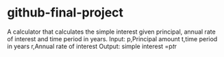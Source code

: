 # github-final-project
A calculator that calculates the simple interest given principal, annual rate of interest and time period in years.
Input:
p,Principal amount
t,time period in years
r,Annual rate of interest
Output:
simple interest =p*t*r
